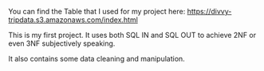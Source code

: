 You can find the Table that I used for my project here: https://divvy-tripdata.s3.amazonaws.com/index.html

This is my first project. It uses both SQL IN and SQL OUT to achieve 2NF or even 3NF subjectively speaking.

It also contains some data cleaning and manipulation.
